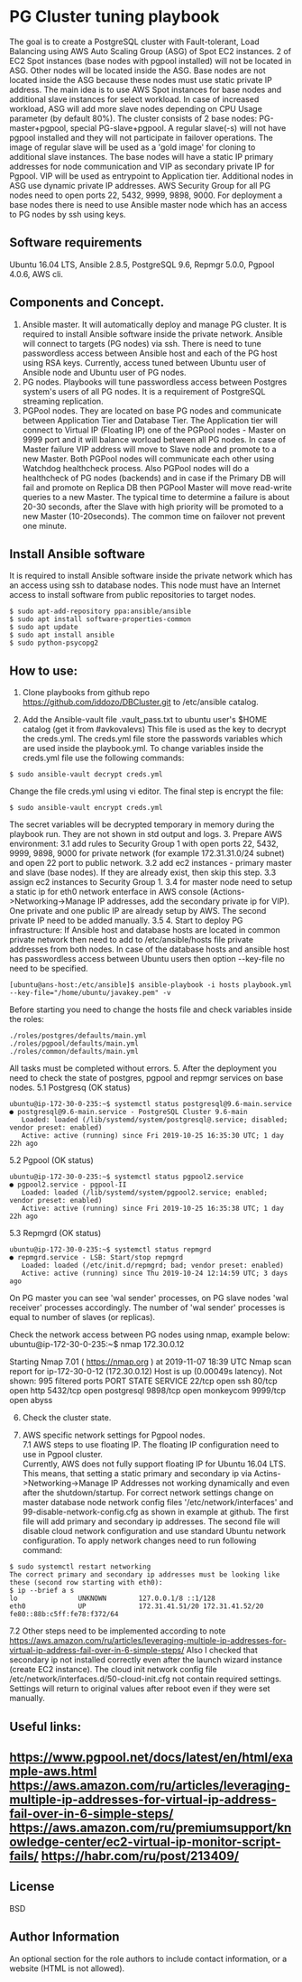 PG Cluster tuning playbook
=========

The goal is to create a PostgreSQL cluster with Fault-tolerant, Load Balancing using AWS Auto Scaling Group (ASG) of Spot EC2 instances. 2 of EC2 Spot instances (base nodes with pgpool installed) will not be located in ASG. Other nodes will be located inside the ASG. Base nodes are not located inside the ASG because these nodes must use static private IP address.
The main idea is to use AWS Spot instances for base nodes and additional slave instances for select workload. In case of increased workload, ASG will add more slave nodes depending on CPU Usage parameter (by default 80%). The cluster consists of 2 base nodes: PG-master+pgpool, special PG-slave+pgpool. A regular slave(-s) will not have pgpool installed and they will not participate in failover operations. The image of regular slave will be used as a 'gold image' for cloning to additional slave instances.
The base nodes will have a static IP primary addresses for node communication and VIP as secondary private IP for Pgpool. VIP will be used as entrypoint to Application tier. Additional nodes in ASG use dynamic private IP addresses. AWS Security Group for all PG nodes need to open ports 22, 5432, 9999, 9898, 9000. For deployment a base nodes there is need to use Ansible master node which has an access to PG nodes by ssh using keys.

Software requirements
------------
Ubuntu 16.04 LTS, Ansible 2.8.5, PostgreSQL 9.6, Repmgr 5.0.0, Pgpool 4.0.6, AWS cli.

Components and Concept.
--------------
1. Ansible master. 
It will automatically deploy and manage PG cluster. 
It is required to install Ansible software inside the private network. Ansible will connect to targets (PG nodes) via ssh. There is need to tune passwordless access between Ansible host and each of the PG host using RSA keys. Currently, access tuned between Ubuntu user of Ansible node and Ubuntu user of PG nodes. 
2. PG nodes.
Playbooks will tune passwordless access between Postgres system's users of all PG nodes. It is a requirement of PostgreSQL streaming replication.  
3. PGPool nodes.
They are located on base PG nodes and communicate between Application Tier and Database Tier. The Application tier will connect to Virtual IP (Floating IP) one of the PGPool nodes - Master on 9999 port and it will balance worload between all PG nodes. In case of Master failure VIP address will move to Slave node and promote to a new Master. Both PGPool nodes will communicate each other using Watchdog healthcheck process.
Also PGPool nodes will do a healthcheck of PG nodes (backends) and in case if the Primary DB will fail and promote on Replica DB then PGPool Master will move read-write queries to a new Master. The typical time to determine a failure is about 20-30 seconds, after the Slave with high priority will be promoted to a new Master (10-20seconds). The common time on failover not prevent one minute.  

Install Ansible software
---------------
It is required to install Ansible software inside the private network which has an access using ssh to database nodes. This node must have an Internet access to install software from public repositories to target nodes. 
```
$ sudo apt-add-repository ppa:ansible/ansible
$ sudo apt install software-properties-common
$ sudo apt update
$ sudo apt install ansible
$ sudo python-psycopg2 
```
How to use:
----------------
1. Clone playbooks from github repo https://github.com/iddozo/DBCluster.git to /etc/ansible catalog.

2. Add the Ansible-vault file .vault_pass.txt to ubuntu user's $HOME catalog (get it from #avkovalevs)
This file is used as the key to decrypt the creds.yml.
The creds.yml file store the passwords variables which are used inside the playbook.yml.
To change variables inside the creds.yml file use the following commands:
```
$ sudo ansible-vault decrypt creds.yml
```
Change the file creds.yml using vi editor. 
The final step is encrypt the file:
```
$ sudo ansible-vault encrypt creds.yml   
```
The secret variables will be decrypted temporary in memory during the playbook run. They are not shown in std output and logs.
3. Prepare AWS environment:
3.1 add rules to Security Group 1 with open ports 22, 5432, 9999, 9898, 9000 for private network (for example 172.31.31.0/24 subnet) and open 22 port to public network.
3.2 add ec2 instances - primary master and slave (base nodes). If they are already exist, then skip this step.
3.3 assign ec2 instances to Security Group 1.
3.4 for master node need to setup a static ip for eth0 network enterface in AWS console (Actions->Networking->Manage IP addresses, add the secondary private ip for VIP). One private and one public IP are already setup by AWS. The second private IP need to be added manually. 
3.5 
4. Start to deploy PG infrastructure:
If Ansible host and database hosts are located in common private network then need to add to /etc/ansible/hosts file private addresses from both nodes. In case of the database hosts and ansible host has passwordless access between Ubuntu users then option --key-file no need to be specified. 
```
[ubuntu@ans-host:/etc/ansible]$ ansible-playbook -i hosts playbook.yml --key-file="/home/ubuntu/javakey.pem" -v
```
Before starting you need to change the hosts file and check variables inside the roles:
```
./roles/postgres/defaults/main.yml  
./roles/pgpool/defaults/main.yml  
./roles/common/defaults/main.yml  

```
All tasks must be completed without errors. 
5. After the deployment you need to check the state of postgres, pgpool and repmgr services on base nodes.
5.1 Postgresq (OK status)
```
ubuntu@ip-172-30-0-235:~$ systemctl status postgresql@9.6-main.service
● postgresql@9.6-main.service - PostgreSQL Cluster 9.6-main
   Loaded: loaded (/lib/systemd/system/postgresql@.service; disabled; vendor preset: enabled)
   Active: active (running) since Fri 2019-10-25 16:35:30 UTC; 1 day 22h ago
```
5.2 Pgpool (OK status)
```
ubuntu@ip-172-30-0-235:~$ systemctl status pgpool2.service 
● pgpool2.service - pgpool-II
   Loaded: loaded (/lib/systemd/system/pgpool2.service; enabled; vendor preset: enabled)
   Active: active (running) since Fri 2019-10-25 16:35:38 UTC; 1 day 22h ago
```
5.3 Repmgrd (OK status)
```
ubuntu@ip-172-30-0-235:~$ systemctl status repmgrd
● repmgrd.service - LSB: Start/stop repmgrd
   Loaded: loaded (/etc/init.d/repmgrd; bad; vendor preset: enabled)
   Active: active (running) since Thu 2019-10-24 12:14:59 UTC; 3 days ago
```
On PG master you can see 'wal sender' processes, on PG slave nodes 'wal receiver' processes accordingly. 
The number of 'wal sender' processes is equal to number of slaves (or replicas).

Check the network access between PG nodes using nmap, example below:
ubuntu@ip-172-30-0-235:~$ nmap 172.30.0.12

Starting Nmap 7.01 ( https://nmap.org ) at 2019-11-07 18:39 UTC
Nmap scan report for ip-172-30-0-12 (172.30.0.12)
Host is up (0.00049s latency).
Not shown: 995 filtered ports
PORT     STATE  SERVICE
22/tcp   open   ssh
80/tcp   open   http
5432/tcp open   postgresql
9898/tcp open   monkeycom
9999/tcp open   abyss

6. Check the cluster state.

7. AWS specific network settings for Pgpool nodes.     
7.1 AWS steps to use floating IP. The floating IP configuration need to use in Pgpool cluster.  
Currently, AWS does not fully support floating IP for Ubuntu 16.04 LTS. This means, that setting a static primary and secondary ip  via Actins->Networking->Manage IP Addresses not working dynamically and even after the shutdown/startup. For correct network settings change on master database node network config files '/etc/network/interfaces' and 99-disable-network-config.cfg as shown in example at github. The first file will add primary and secondary ip addresses. The second file will disable cloud network configuration and use standard Ubuntu network configuration. To apply network changes need to run following command:
```
$ sudo systemctl restart networking
The correct primary and secondary ip addresses must be looking like these (second row starting with eth0):
$ ip --brief a s 
lo               UNKNOWN        127.0.0.1/8 ::1/128 
eth0             UP             172.31.41.51/20 172.31.41.52/20 fe80::88b:c5ff:fe78:f372/64 
```
7.2 Other steps need to be implemented according to note https://aws.amazon.com/ru/articles/leveraging-multiple-ip-addresses-for-virtual-ip-address-fail-over-in-6-simple-steps/ 
Also I checked that secondary ip not installed correctly even after the launch wizard instance (create EC2 instance). 
The cloud init network config file /etc/network/interfaces.d/50-cloud-init.cfg not contain required settings.
Settings will return to original values after reboot even if they were set manually.


Useful links: 
--------
https://www.pgpool.net/docs/latest/en/html/example-aws.html
https://aws.amazon.com/ru/articles/leveraging-multiple-ip-addresses-for-virtual-ip-address-fail-over-in-6-simple-steps/
https://aws.amazon.com/ru/premiumsupport/knowledge-center/ec2-virtual-ip-monitor-script-fails/
https://habr.com/ru/post/213409/
-------
License
-------

BSD

Author Information
------------------

An optional section for the role authors to include contact information, or a website (HTML is not allowed).
